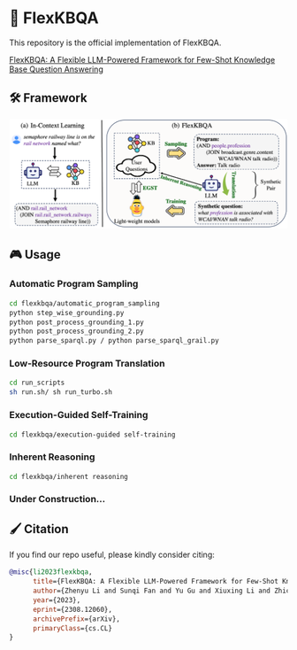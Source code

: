 # 📖 FlexKBQA 

This repository is the official implementation of FlexKBQA.

[FlexKBQA: A Flexible LLM-Powered Framework for Few-Shot Knowledge Base Question Answering](https://arxiv.org/abs/2308.12060)

## 🛠️ Framework
![image](https://github.com/leezythu/FlexKBQA/blob/main/figs/framework.png)

## 🎮 Usage

### Automatic Program Sampling
```bash
cd flexkbqa/automatic_program_sampling
python step_wise_grounding.py
python post_process_grounding_1.py
python post_process_grounding_2.py
python parse_sparql.py / python parse_sparql_grail.py
```
### Low-Resource Program Translation
```bash
cd run_scripts
sh run.sh/ sh run_turbo.sh
```

### Execution-Guided Self-Training
```bash
cd flexkbqa/execution-guided self-training
```
### Inherent Reasoning
```bash
cd flexkbqa/inherent reasoning
```

### Under Construction...

## 🖌️  Citation
If you find our repo useful, please kindly consider citing:
```bibtex
@misc{li2023flexkbqa,
      title={FlexKBQA: A Flexible LLM-Powered Framework for Few-Shot Knowledge Base Question Answering}, 
      author={Zhenyu Li and Sunqi Fan and Yu Gu and Xiuxing Li and Zhichao Duan and Bowen Dong and Ning Liu and Jianyong Wang},
      year={2023},
      eprint={2308.12060},
      archivePrefix={arXiv},
      primaryClass={cs.CL}
}
```
